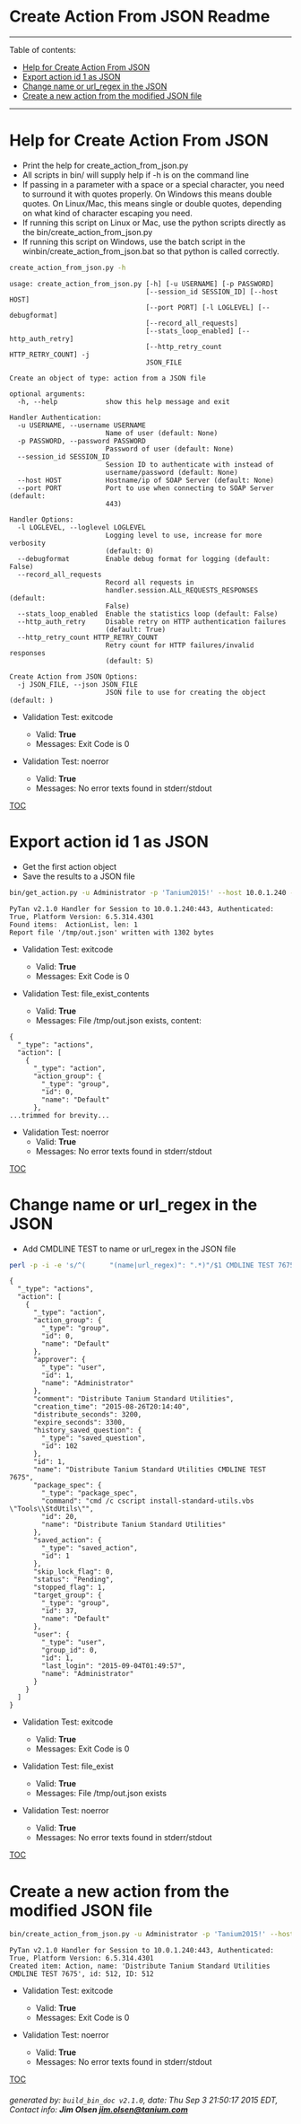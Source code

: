 Create Action From JSON Readme
===========================

---------------------------
<a name='toc'>Table of contents:</a>

  * [Help for Create Action From JSON](#user-content-help-for-create-action-from-json)
  * [Export action id 1 as JSON](#user-content-export-action-id-1-as-json)
  * [Change name or url_regex in the JSON](#user-content-change-name-or-url_regex-in-the-json)
  * [Create a new action from the modified JSON file](#user-content-create-a-new-action-from-the-modified-json-file)

---------------------------

# Help for Create Action From JSON

  * Print the help for create_action_from_json.py
  * All scripts in bin/ will supply help if -h is on the command line
  * If passing in a parameter with a space or a special character, you need to surround it with quotes properly. On Windows this means double quotes. On Linux/Mac, this means single or double quotes, depending on what kind of character escaping you need.
  * If running this script on Linux or Mac, use the python scripts directly as the bin/create_action_from_json.py
  * If running this script on Windows, use the batch script in the winbin/create_action_from_json.bat so that python is called correctly.

```bash
create_action_from_json.py -h
```

```
usage: create_action_from_json.py [-h] [-u USERNAME] [-p PASSWORD]
                                  [--session_id SESSION_ID] [--host HOST]
                                  [--port PORT] [-l LOGLEVEL] [--debugformat]
                                  [--record_all_requests]
                                  [--stats_loop_enabled] [--http_auth_retry]
                                  [--http_retry_count HTTP_RETRY_COUNT] -j
                                  JSON_FILE

Create an object of type: action from a JSON file

optional arguments:
  -h, --help            show this help message and exit

Handler Authentication:
  -u USERNAME, --username USERNAME
                        Name of user (default: None)
  -p PASSWORD, --password PASSWORD
                        Password of user (default: None)
  --session_id SESSION_ID
                        Session ID to authenticate with instead of
                        username/password (default: None)
  --host HOST           Hostname/ip of SOAP Server (default: None)
  --port PORT           Port to use when connecting to SOAP Server (default:
                        443)

Handler Options:
  -l LOGLEVEL, --loglevel LOGLEVEL
                        Logging level to use, increase for more verbosity
                        (default: 0)
  --debugformat         Enable debug format for logging (default: False)
  --record_all_requests
                        Record all requests in
                        handler.session.ALL_REQUESTS_RESPONSES (default:
                        False)
  --stats_loop_enabled  Enable the statistics loop (default: False)
  --http_auth_retry     Disable retry on HTTP authentication failures
                        (default: True)
  --http_retry_count HTTP_RETRY_COUNT
                        Retry count for HTTP failures/invalid responses
                        (default: 5)

Create Action from JSON Options:
  -j JSON_FILE, --json JSON_FILE
                        JSON file to use for creating the object (default: )
```

  * Validation Test: exitcode
    * Valid: **True**
    * Messages: Exit Code is 0

  * Validation Test: noerror
    * Valid: **True**
    * Messages: No error texts found in stderr/stdout



[TOC](#user-content-toc)


# Export action id 1 as JSON

  * Get the first action object
  * Save the results to a JSON file

```bash
bin/get_action.py -u Administrator -p 'Tanium2015!' --host 10.0.1.240 --loglevel 1 --id 1 --file "/tmp/out.json" --export_format json
```

```
PyTan v2.1.0 Handler for Session to 10.0.1.240:443, Authenticated: True, Platform Version: 6.5.314.4301
Found items:  ActionList, len: 1
Report file '/tmp/out.json' written with 1302 bytes
```

  * Validation Test: exitcode
    * Valid: **True**
    * Messages: Exit Code is 0

  * Validation Test: file_exist_contents
    * Valid: **True**
    * Messages: File /tmp/out.json exists, content:

```
{
  "_type": "actions", 
  "action": [
    {
      "_type": "action", 
      "action_group": {
        "_type": "group", 
        "id": 0, 
        "name": "Default"
      }, 
...trimmed for brevity...
```

  * Validation Test: noerror
    * Valid: **True**
    * Messages: No error texts found in stderr/stdout



[TOC](#user-content-toc)


# Change name or url_regex in the JSON

  * Add CMDLINE TEST to name or url_regex in the JSON file

```bash
perl -p -i -e 's/^(      "(name|url_regex)": ".*)"/$1 CMDLINE TEST 7675"/gm' /tmp/out.json && cat /tmp/out.json
```

```
{
  "_type": "actions", 
  "action": [
    {
      "_type": "action", 
      "action_group": {
        "_type": "group", 
        "id": 0, 
        "name": "Default"
      }, 
      "approver": {
        "_type": "user", 
        "id": 1, 
        "name": "Administrator"
      }, 
      "comment": "Distribute Tanium Standard Utilities", 
      "creation_time": "2015-08-26T20:14:40", 
      "distribute_seconds": 3200, 
      "expire_seconds": 3300, 
      "history_saved_question": {
        "_type": "saved_question", 
        "id": 102
      }, 
      "id": 1, 
      "name": "Distribute Tanium Standard Utilities CMDLINE TEST 7675", 
      "package_spec": {
        "_type": "package_spec", 
        "command": "cmd /c cscript install-standard-utils.vbs \"Tools\\StdUtils\"", 
        "id": 20, 
        "name": "Distribute Tanium Standard Utilities"
      }, 
      "saved_action": {
        "_type": "saved_action", 
        "id": 1
      }, 
      "skip_lock_flag": 0, 
      "status": "Pending", 
      "stopped_flag": 1, 
      "target_group": {
        "_type": "group", 
        "id": 37, 
        "name": "Default"
      }, 
      "user": {
        "_type": "user", 
        "group_id": 0, 
        "id": 1, 
        "last_login": "2015-09-04T01:49:57", 
        "name": "Administrator"
      }
    }
  ]
}
```

  * Validation Test: exitcode
    * Valid: **True**
    * Messages: Exit Code is 0

  * Validation Test: file_exist
    * Valid: **True**
    * Messages: File /tmp/out.json exists

  * Validation Test: noerror
    * Valid: **True**
    * Messages: No error texts found in stderr/stdout



[TOC](#user-content-toc)


# Create a new action from the modified JSON file

```bash
bin/create_action_from_json.py -u Administrator -p 'Tanium2015!' --host 10.0.1.240 --loglevel 1 -j "/tmp/out.json"
```

```
PyTan v2.1.0 Handler for Session to 10.0.1.240:443, Authenticated: True, Platform Version: 6.5.314.4301
Created item: Action, name: 'Distribute Tanium Standard Utilities CMDLINE TEST 7675', id: 512, ID: 512
```

  * Validation Test: exitcode
    * Valid: **True**
    * Messages: Exit Code is 0

  * Validation Test: noerror
    * Valid: **True**
    * Messages: No error texts found in stderr/stdout



[TOC](#user-content-toc)


###### generated by: `build_bin_doc v2.1.0`, date: Thu Sep  3 21:50:17 2015 EDT, Contact info: **Jim Olsen <jim.olsen@tanium.com>**